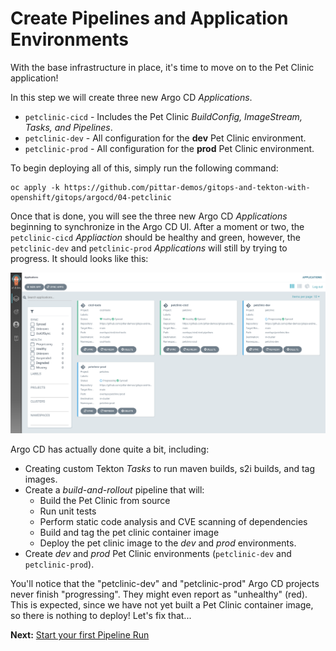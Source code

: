 # Create Pipelines and Application Environments

With the base infrastructure in place, it's time to move on to the Pet Clinic application!

In this step we will create three new Argo CD *Applications*.
* `petclinic-cicd` - Includes the Pet Clinic *BuildConfig, ImageStream, Tasks, and Pipelines*.
* `petclinic-dev` - All configuration for the **dev** Pet Clinic environment.
* `petclinic-prod` - All configuration for the **prod** Pet Clinic environment.

To begin deploying all of this, simply run the following command:

```
oc apply -k https://github.com/pittar-demos/gitops-and-tekton-with-openshift/gitops/argocd/04-petclinic
```

Once that is done, you will see the three new Argo CD *Applications* beginning to synchronize in the Argo CD UI. After a moment or two, the `petclinic-cicd` *Appliaction* should be healthy and green, however, the `petclinic-dev` and `petclinic-prod` *Applications* will still by trying to progress.  It should looks like this:

![Argo CD environments progressing](images/argocd-petclinic-init.png)

Argo CD has actually done quite a bit, including:
* Creating custom Tekton *Tasks* to run maven builds, s2i builds, and tag images.
* Create a *build-and-rollout* pipeline that will:
    * Build the Pet Clinic from source
    * Run unit tests
    * Perform static code analysis and CVE scanning of dependencies
    * Build and tag the pet clinic container image
    * Deploy the pet clinic image to the *dev* and *prod* environments.
* Create *dev* and *prod* Pet Clinic environments (`petclinic-dev` and `petclinic-prod`).

You'll notice that the "petclinic-dev" and "petclinic-prod" Argo CD projects never finish "progressing".  They might even report as "unhealthy" (red).  This is expected, since we have not yet built a Pet Clinic container image, so there is nothing to deploy!  Let's fix that...

**Next:** [Start your first Pipeline Run](05-start-pipeline-run.md)